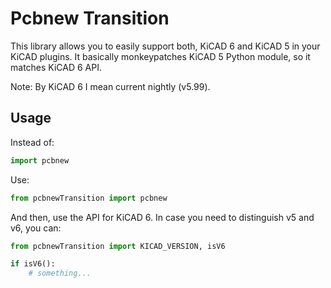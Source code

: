 # Pcbnew Transition

This library allows you to easily support both, KiCAD 6 and KiCAD 5 in your
KiCAD plugins. It basically monkeypatches KiCAD 5 Python module, so it matches
KiCAD 6 API.

Note: By KiCAD 6 I mean current nightly (v5.99).

## Usage

Instead of:

```python
import pcbnew
```

Use:

```python
from pcbnewTransition import pcbnew
```

And then, use the API for KiCAD 6. In case you need to distinguish v5 and v6,
you can:

```python
from pcbnewTransition import KICAD_VERSION, isV6

if isV6():
    # something...
```
